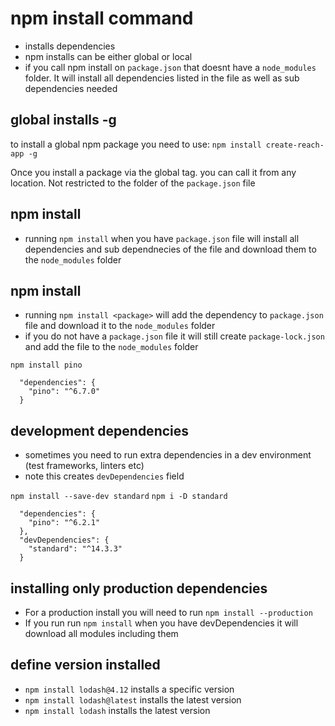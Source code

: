 # npm install command

- installs dependencies
- npm installs can be either global or local
- if you call npm install on `package.json` that doesnt have a `node_modules` folder. It will install all dependencies listed in the file as well as sub dependencies needed

## global installs -g

to install a global npm package you need to use: `npm install create-reach-app -g`

Once you install a package via the global tag. you can call it from any location. Not restricted to the folder of the `package.json` file

## npm install

- running `npm install` when you have `package.json` file will install all dependencies and sub dependnecies of the file and download them to the `node_modules` folder

## npm install <pkg>

- running `npm install <package>` will add the dependency to `package.json` file and download it to the `node_modules` folder
- if you do not have a `package.json` file it will still create `package-lock.json` and add the file to the `node_modules` folder

``` node
npm install pino
```

``` node
  "dependencies": {
    "pino": "^6.7.0"
  }
```

## development dependencies

- sometimes you need to run extra dependencies in a dev environment (test frameworks, linters etc)
- note this creates `devDependencies` field

`npm install --save-dev standard`
`npm i -D standard`

``` node
  "dependencies": {
    "pino": "^6.2.1"
  },
  "devDependencies": {
    "standard": "^14.3.3"
  }
```

## installing only production dependencies

- For a production install you will need to run `npm install --production`
- If you run run `npm install` when you have devDependencies it will download all modules including them

## define version installed

- `npm install lodash@4.12` installs a specific version
- `npm install lodash@latest` installs the latest version
- `npm install lodash` installs the latest version

